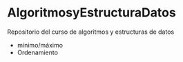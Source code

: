 # AlgoritmosyEstructuraDatos

Repositorio del curso de algoritmos y estructuras de datos

- mínimo/máximo
- Ordenamiento